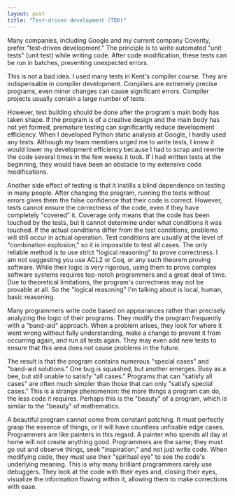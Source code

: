 ```yaml
---
layout: post
title: "Test-driven development (TDD)"
---
```



Many companies, including Google and my current company Coverity, prefer "test-driven development." The principle is to write automated "unit tests" (unit test) while writing code. After code modification, these tests can be run in batches, preventing unexpected errors.

This is not a bad idea. I used many tests in Kent's compiler course. They are indispensable in compiler development. Compilers are extremely precise programs, even minor changes can cause significant errors. Compiler projects usually contain a large number of tests.

However, test building should be done after the program's main body has taken shape. If the program is of a creative design and the main body has not yet formed, premature testing can significantly reduce development efficiency. When I developed Python static analysis at Google, I hardly used any tests. Although my team members urged me to write tests, I knew it would lower my development efficiency because I had to scrap and rewrite the code several times in the few weeks it took. If I had written tests at the beginning, they would have been an obstacle to my extensive code modifications.

Another side effect of testing is that it instills a blind dependence on testing in many people. After changing the program, running the tests without errors gives them the false confidence that their code is correct. However, tests cannot ensure the correctness of the code, even if they have completely "covered" it. Coverage only means that the code has been touched by the tests, but it cannot determine under what conditions it was touched. If the actual conditions differ from the test conditions, problems will still occur in actual operation. Test conditions are usually at the level of "combination explosion," so it is impossible to test all cases. The only reliable method is to use strict "logical reasoning" to prove correctness. I am not suggesting you use ACL2 or Coq, or any such theorem proving software. While their logic is very rigorous, using them to prove complex software systems requires top-notch programmers and a great deal of time. Due to theoretical limitations, the program's correctness may not be provable at all. So the "logical reasoning" I'm talking about is local, human, basic reasoning.

Many programmers write code based on appearances rather than precisely analyzing the logic of their programs. They modify the program frequently with a "band-aid" approach. When a problem arises, they look for where it went wrong without fully understanding, make a change to prevent it from occurring again, and run all tests again. They may even add new tests to ensure that this area does not cause problems in the future.

The result is that the program contains numerous "special cases" and "band-aid solutions." One bug is squashed, but another emerges. Busy as a bee, but still unable to satisfy "all cases." Programs that can "satisfy all cases" are often much simpler than those that can only "satisfy special cases." This is a strange phenomenon: the more things a program can do, the less code it requires. Perhaps this is the "beauty" of a program, which is similar to the "beauty" of mathematics.

A beautiful program cannot come from constant patching. It must perfectly grasp the essence of things, or it will have countless unfixable edge cases. Programmers are like painters in this regard. A painter who spends all day at home will not create anything good. Programmers are the same; they must go out and observe things, seek "inspiration," and not just write code. When modifying code, they must use their "spiritual eye" to see the code's underlying meaning. This is why many brilliant programmers rarely use debuggers. They look at the code with their eyes and, closing their eyes, visualize the information flowing within it, allowing them to make corrections with ease.